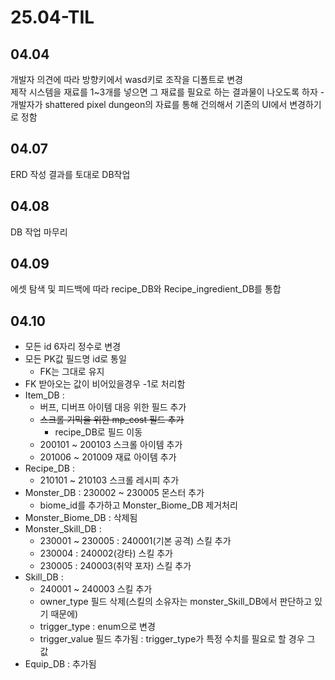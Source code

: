 # 25.04-TIL
## 04.04
개발자 의견에 따라 방향키에서 wasd키로 조작을 디폴트로 변경   
제작 시스템을 재료를 1~3개를 넣으면 그 재료를 필요로 하는 결과물이 나오도록 하자 - 개발자가 shattered pixel dungeon의 자료를 통해 건의해서 기존의 UI에서 변경하기로 정함  
  
## 04.07
ERD 작성 결과를 토대로 DB작업
  
## 04.08
DB 작업 마무리
  
## 04.09  
에셋 탐색 및 피드백에 따라 recipe_DB와 Recipe_ingredient_DB를 통합

## 04.10
- 모든 id 6자리 정수로 변경  
- 모든 PK값 필드명 id로 통일  
    - FK는 그대로 유지  
- FK 받아오는 값이 비어있을경우 -1로 처리함  
- Item_DB :  
    - 버프, 디버프 아이템 대응 위한 필드 추가  
    - ~~스크롤 기믹을 위한 mp_cost 필드 추가~~  
        - recipe_DB로 필드 이동  
    - 200101 ~ 200103 스크롤 아이템 추가  
    - 201006 ~ 201009 재료 아이템 추가  
- Recipe_DB :  
    - 210101 ~ 210103 스크롤 레시피 추가  
- Monster_DB : 230002 ~ 230005 몬스터 추가  
    - biome_id를 추가하고 Monster_Biome_DB 제거처리  
- Monster_Biome_DB : 삭제됨  
- Monster_Skill_DB :  
    - 230001 ~ 230005 : 240001(기본 공격) 스킬 추가  
    - 230004 : 240002(강타) 스킬 추가  
    - 230005 : 240003(취약 포자) 스킬 추가  
- Skill_DB :  
    - 240001 ~ 240003 스킬 추가  
    - owner_type 필드 삭제(스킬의 소유자는 monster_Skill_DB에서 판단하고 있기 때문에)  
    - trigger_type : enum으로 변경  
    - trigger_value 필드 추가됨 : trigger_type가 특정 수치를 필요로 할 경우 그 값  
- Equip_DB : 추가됨  
